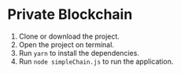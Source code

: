 # Private Blockchain

1. Clone or download the project.
2. Open the project on terminal.
3. Run `yarn` to install the dependencies.
4. Run `node simpleChain.js` to run the application.
